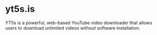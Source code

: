 # yt5s.is
YT5s is a powerful, web-based YouTube video downloader that allows users to download unlimited videos without software installation.
